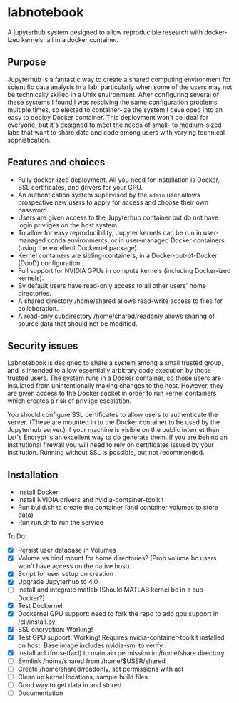 # labnotebook
A jupyterhub system designed to allow reproducible research with docker-ized kernels; all in a docker container.

## Purpose

Jupyterhub is a fantastic way to create a shared computing environment for scientific data analysis in a lab, particularly when some of the users may not be technically skilled in a Unix environment. After configuring several of these systems I found I was resolving the same configuration problems multiple times, so elected to container-ize the system I developed into an easy to deploy Docker container. This deployment won't be ideal for everyone, but it's designed to meet the needs of small- to medium-sized labs that want to share data and code among users with varying technical sophistication. 

## Features and choices

- Fully docker-ized deployment. All you need for installation is Docker, SSL certificates, and drivers for your GPU.
- An authentication system supervised by the `admin` user allows prospective new users to apply for access and choose their own password.
- Users are given access to the Jupyterhub container but do not have login privliges on the host system.
- To allow for easy reproducibility, Jupyter kernels can be run in user-managed conda environments, or in user-managed Docker containers (using the excellent Dockernel package).
- Kernel containers are sibling-containers, in a Docker-out-of-Docker (DooD) configuration.
- Full support for NVIDIA GPUs in compute kernels (including Docker-ized kernels).
- By default users have read-only access to all other users' home directories.
- A shared directory /home/shared allows read-write access to files for collaboration.
- A read-only subdirectory /home/shared/readonly allows sharing of source data that should not be modified.

## Security issues

Labnotebook is designed to share a system among a small trusted group, and is intended to allow essentially arbitrary code execution by those trusted users. The system runs in a Docker container, so those users are insulated from unintentionally making changes to the host. However, they are given access to the Docker socket in order to run kernel containers which creates a risk of privlige escalation. 

You should configure SSL certificates to allow users to authenticate the server. (These are mounted in to the Docker container to be used by the Jupyterhub server.) If your machine is visible on the public internet then Let's Encrypt is an excellent way to do generate them. If you are behind an institutional firewall you will need to rely on certificates issued by your institution. Running without SSL is possible, but not recommended.

## Installation

- Install Docker
- Install NVIDIA drivers and nvidia-container-toolkit
- Run build.sh to create the container (and container volumes to store data)
- Run run.sh to run the service

To Do:

- [x] Persist user database in Volumes
- [x] Volume vs bind mount for home directories? (Prob volume bc users won't have access on the native host)
- [x] Script for user setup on creation
- [x] Upgrade Jupyterhub to 4.0
- [ ] Install and integrate matlab [Should MATLAB kernel be in a sub-Docker?]
- [x] Test Dockernel
- [x] Dockernel GPU support: need to fork the repo to add gpu support in /cli/install.py
- [x] SSL encryption: Working!
- [x] Test GPU support: Working! Requires nvidia-container-toolkit installed on host. Base image includes nvidia-smi to verify.
- [x] Install acl (for setfacl) to maintain permission in /home/share directory
- [ ] Symlink /home/shared from /home/$USER/shared
- [ ] Create /home/shared/readonly, set permissions with acl
- [ ] Clean up kernel locations, sample build files
- [ ] Good way to get data in and stored
- [ ] Documentation 
